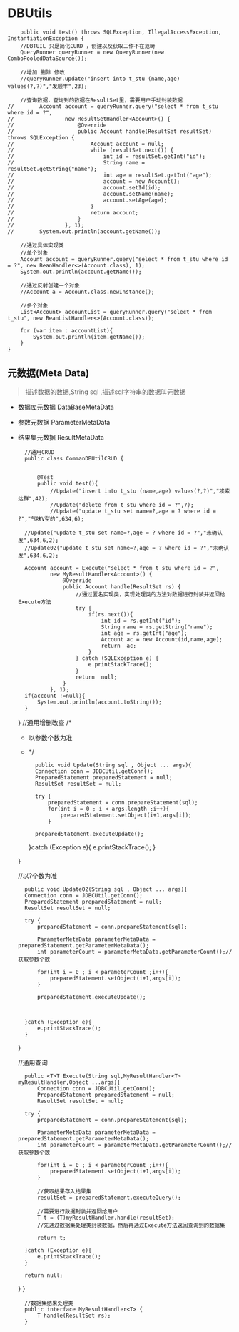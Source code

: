 # DBUtils

        public void test() throws SQLException, IllegalAccessException, InstantiationException {
        //DBTUIL 只是简化CURD ，创建以及获取工作不在范畴
        QueryRunner queryRunner = new QueryRunner(new ComboPooledDataSource());

        //增加 删除 修改
        //queryRunner.update("insert into t_stu (name,age) values(?,?)","发顺丰",23);

        //查询数据，查询到的数据在ResultSet里，需要用户手动封装数据
    //        Account account = queryRunner.query("select * from t_stu where id = ?",
    //                new ResultSetHandler<Account>() {
    //                    @Override
    //                    public Account handle(ResultSet resultSet) throws SQLException {
    //                        Account account = null;
    //                        while (resultSet.next()) {
    //                            int id = resultSet.getInt("id");
    //                            String name = resultSet.getString("name");
    //                            int age = resultSet.getInt("age");
    //                            account = new Account();
    //                            account.setId(id);
    //                            account.setName(name);
    //                            account.setAge(age);
    //                        }
    //                        return account;
    //                    }
    //                }, 1);
    //        System.out.println(account.getName());

        //通过具体实现类
        //单个对象
        Account account = queryRunner.query("select * from t_stu where id = ?", new BeanHandler<>(Account.class), 1);
        System.out.println(account.getName());

        //通过反射创建一个对象
        //Account a = Account.class.newInstance();

        //多个对象
        List<Account> accountList = queryRunner.query("select * from t_stu", new BeanListHandler<>(Account.class));

        for (var item : accountList){
            System.out.println(item.getName());
        }
    }
    
## 元数据(Meta Data)
> 描述数据的数据,String sql ,描述sql字符串的数据叫元数据

* 数据库元数据 DataBaseMetaData
* 参数元数据 ParameterMetaData
* 结果集元数据 ResultMetaData



        //通用CRUD
        public class CommanDBUtilCRUD {
    
    
            @Test
            public void test(){
                //Update("insert into t_stu (name,age) values(?,?)","埃索达群",42);
                //Update("delete from t_stu where id = ?",7);
                //Update("update t_stu set name=?,age = ? where id = ?","气味V型的",634,6);

        //Update("update t_stu set name=?,age = ? where id = ?","未确认发",634,6,2);
        //Update02("update t_stu set name=?,age = ? where id = ?","未确认发",634,6,2);

        Account account = Execute("select * from t_stu where id = ?",
                new MyResultHandler<Account>() {
                    @Override
                    public Account handle(ResultSet rs) {
                        //通过匿名实现类，实现处理类的方法对数据进行封装并返回给Execute方法
                        try {
                            if(rs.next()){
                                int id = rs.getInt("id");
                                String name = rs.getString("name");
                                int age = rs.getInt("age");
                                Account ac = new Account(id,name,age);
                                return  ac;
                            }
                        } catch (SQLException e) {
                            e.printStackTrace();
                        }
                        return  null;
                    }
                }, 1);
        if(account !=null){
            System.out.println(account.toString());
        }
    }
    //通用增删改查
    /*
    * 以参数个数为准
    * */



			public void Update(String sql , Object ... args){
			Connection conn = JDBCUtil.getConn();
			PreparedStatement preparedStatement = null;
			ResultSet resultSet = null;

			try {
				preparedStatement = conn.prepareStatement(sql);
				for(int i = 0 ; i < args.length ;i++){
					preparedStatement.setObject(i+1,args[i]);
				}

            preparedStatement.executeUpdate();

        }catch (Exception e){
            e.printStackTrace();
        }

    }

    //以?个数为准
	
		public void Update02(String sql , Object ... args){
        Connection conn = JDBCUtil.getConn();
        PreparedStatement preparedStatement = null;
        ResultSet resultSet = null;

        try {
            preparedStatement = conn.prepareStatement(sql);

            ParameterMetaData parameterMetaData = preparedStatement.getParameterMetaData();
            int parameterCount = parameterMetaData.getParameterCount();//获取参数个数

            for(int i = 0 ; i < parameterCount ;i++){
                preparedStatement.setObject(i+1,args[i]);
            }

            preparedStatement.executeUpdate();



        }catch (Exception e){
            e.printStackTrace();
        }

    }

    //通用查询
	
		public <T>T Execute(String sql,MyResultHandler<T> myResultHandler,Object ...args){
			Connection conn = JDBCUtil.getConn();
			PreparedStatement preparedStatement = null;
			ResultSet resultSet = null;

        try {
            preparedStatement = conn.prepareStatement(sql);

            ParameterMetaData parameterMetaData = preparedStatement.getParameterMetaData();
            int parameterCount = parameterMetaData.getParameterCount();//获取参数个数

            for(int i = 0 ; i < parameterCount ;i++){
                preparedStatement.setObject(i+1,args[i]);
            }

            //获取结果存入结果集
            resultSet = preparedStatement.executeQuery();

            //需要进行数据封装并返回给用户
            T t = (T)myResultHandler.handle(resultSet);
            //先通过数据集处理类封装数据，然后再通过Execute方法返回查询到的数据集

            return t;

        }catch (Exception e){
            e.printStackTrace();
        }

        return null;
    }
}


        //数据集结果处理类
		public interface MyResultHandler<T> {
			T handle(ResultSet rs);
		}
    
    
    

